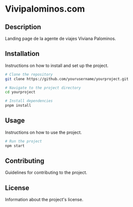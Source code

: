 # Vivipalominos.com

## Description
Landing page de la agente de viajes Viviana Palominos.

## Installation
Instructions on how to install and set up the project.

```bash
# Clone the repository
git clone https://github.com/yourusername/yourproject.git

# Navigate to the project directory
cd yourproject

# Install dependencies
pnpm install
```

## Usage
Instructions on how to use the project.

```bash
# Run the project
npm start
```

## Contributing
Guidelines for contributing to the project.

## License
Information about the project's license.
